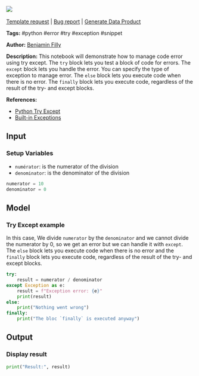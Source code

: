 <a href="https://app.naas.ai/user-redirect/naas/downloader?url=https://raw.githubusercontent.com/jupyter-naas/awesome-notebooks/master/Python/Python_Manage_exception_with_try_except.ipynb" target="_parent"><img src="https://naasai-public.s3.eu-west-3.amazonaws.com/Open_in_Naas_Lab.svg"/></a><br><br><a href="https://github.com/jupyter-naas/awesome-notebooks/issues/new?assignees=&labels=&template=template-request.md&title=Tool+-+Action+of+the+notebook+">Template request</a> | <a href="https://github.com/jupyter-naas/awesome-notebooks/issues/new?assignees=&labels=bug&template=bug_report.md&title=Python+-+Manage+code+error+with+try+except:+Error+short+description">Bug report</a> | <a href="https://app.naas.ai/user-redirect/naas/downloader?url=https://raw.githubusercontent.com/jupyter-naas/awesome-notebooks/master/Naas/Naas_Start_data_product.ipynb" target="_parent">Generate Data Product</a>

**Tags:** #python #error #try #exception #snippet

**Author:** [Benjamin Filly](https://www.linkedin.com/in/benjamin-filly-05427727a/)

**Description:** This notebook will demonstrate how to manage code error using try except. 
The `try` block lets you test a block of code for errors.
The `except` block lets you handle the error. You can specify the type of exception to manage error.
The `else` block lets you execute code when there is no error.
The `finally` block lets you execute code, regardless of the result of the try- and except blocks.

**References:**
- [Python Try Except](https://www.w3schools.com/python/python_try_except.asp)
- [Built-in Exceptions](https://docs.python.org/3/library/exceptions.html)

## Input

### Setup Variables
- `numérator`: is the numerator of the division
- `denominator`: is the denominator of the division


```python
numerator = 10
denominator = 0
```

## Model

### Try Except example

In this case, We divide `numerator` by the `denominator` and we cannot divide the numerator by 0, so we get an error but we can handle it with `except`. <br>
The `else` block lets you execute code when there is no error and the `finally` block lets you execute code, regardless of the result of the try- and except blocks.




```python
try:
    result = numerator / denominator
except Exception as e:
    result = f"Exception error: {e}"
    print(result)
else:
    print("Nothing went wrong")
finally:
    print("The bloc `finally` is executed anyway")
```

## Output

### Display result


```python
print("Result:", result)
```

 

 
